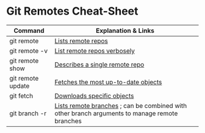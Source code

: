 # Git Remotes Cheat-Sheet

| Command | Explanation & Links |
|---|---|
| git remote  | [Lists remote repos](https://git-scm.com/docs/git-remote) |
| git remote -v | [List remote repos verbosely](https://git-scm.com/docs/git-remote#Documentation/git-remote.txt--v) |
| git remote show <name> | [Describes a single remote repo](https://git-scm.com/docs/git-remote#Documentation/git-remote.txt-emshowem) |
| git remote update | [Fetches the most up-to-date objects](https://git-scm.com/docs/git-remote#Documentation/git-remote.txt-emupdateem) |
| git fetch | [Downloads specific objects](https://git-scm.com/docs/git-fetch) |
| git branch -r | [Lists remote branches](https://git-scm.com/docs/git-branch#Documentation/git-branch.txt--r) ; can be combined with other branch arguments to manage remote branches |